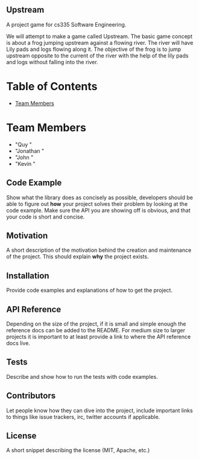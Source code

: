 ## Upstream
A project game for cs335 Software Engineering.

We will attempt to make a game called Upstream. The basic game concept is about a frog jumping upstream against a flowing river. The river will have Lily pads and logs flowing along it. The objective of the frog is to jump upstream opposite to the current of the river with the help of the lily pads and logs without falling into the river. 
# Table of Contents
* [Team Members](#team-members)
# <a name="team-members"></a>Team Members
* "Quy "
* "Jonathan "
* "John "
* "Kevin "

## Code Example

Show what the library does as concisely as possible, developers should be able to figure out **how** your project solves their problem by looking at the code example. Make sure the API you are showing off is obvious, and that your code is short and concise.

## Motivation

A short description of the motivation behind the creation and maintenance of the project. This should explain **why** the project exists.

## Installation

Provide code examples and explanations of how to get the project.

## API Reference

Depending on the size of the project, if it is small and simple enough the reference docs can be added to the README. For medium size to larger projects it is important to at least provide a link to where the API reference docs live.

## Tests

Describe and show how to run the tests with code examples.

## Contributors

Let people know how they can dive into the project, include important links to things like issue trackers, irc, twitter accounts if applicable.

## License

A short snippet describing the license (MIT, Apache, etc.)
